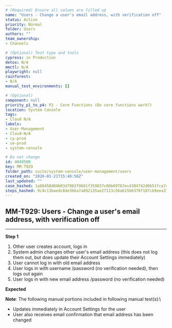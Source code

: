 ```yaml
---
# (Required) Ensure all values are filled up
name: "Users - Change a user's email address, with verification off"
status: Active
priority: Normal
folder: Users
authors: ""
team_ownership: 
- Channels

# (Optional) Test type and tools
cypress: in Production
detox: N/A
mmctl: N/A
playwright: null
rainforest: 
- N/A
manual_test_environments: []

# (Optional)
component: null
priority_p1_to_p4: P2 - Core Functions (Do core functions work?)
location: System Console
tags: 
- Cloud N/A
labels: 
- User-Management
- Cloud-N/A
- cy-prod
- se-prod
- system-console

# Do not change
id: 4049500
key: MM-T929
folder_path: suite/system-console/user-management/users
created_on: "2020-01-21T15:48:56Z"
last_updated: ""
case_hashed: 1a08458d84b03d7882f9681f359837c06b69767ecd384742d0b51fca7c2374a8a09c858f0486be3e4c72d6bd6649b703
steps_hashed: 9c4c13baedc84e3b6a7a892135ae27113c56a615b6370f187cb9eea37d209339267c5780cad04d492a30a2c73b190421
---
```


## MM-T929: Users - Change a user's email address, with verification off

---

**Step 1**

1. Other user creates account, logs in
2. System admin changes other user's email address (this does not log them out, but does update their Account Settings immediately)
3. User cannot log in with old email address
4. User logs in with username /password (no verification needed), then logs out again
5. User logs in with new email address /password (no verification needed)

**Expected**

**Note**: The following manual portions included in following manual test(s):\\

- Updates immediately in Account Settings for the user
- User also receives email confirmation that email address has been changed
